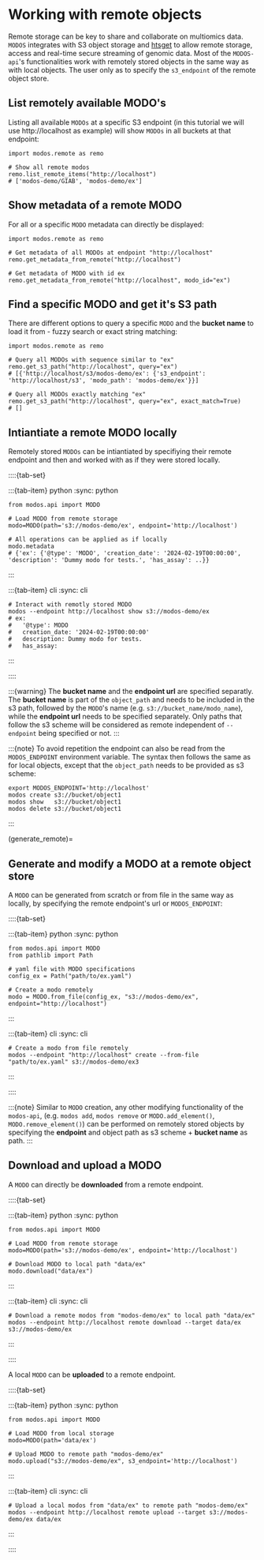 # Working with remote objects

Remote storage can be key to share and collaborate on multiomics data. `MODOS` integrates with S3 object storage and <a href="https://academic.oup.com/bioinformatics/article/35/1/119/5040320" target="_blank">htsget</a> to allow remote storage, access and real-time secure streaming of genomic data.
Most of the `MODOS-api`'s functionalities work with remotely stored objects in the same way as with local objects. The user only as to specify the `s3_endpoint` of the remote object store.

## List remotely available MODO's
Listing all available `MODOs` at a specific S3 endpoint (in this tutorial we will use http://localhost as example) will show `MODOs` in all buckets at that endpoint:


```{code-block} python
import modos.remote as remo

# Show all remote modos
remo.list_remote_items("http://localhost")
# ['modos-demo/GIAB', 'modos-demo/ex']
```

## Show metadata of a remote MODO
For all or a specific `MODO` metadata can directly be displayed:

```{code-block} python
import modos.remote as remo

# Get metadata of all MODOs at endpoint "http://localhost"
remo.get_metadata_from_remote("http://localhost")

# Get metadata of MODO with id ex
remo.get_metadata_from_remote("http://localhost", modo_id="ex")
```

## Find a specific MODO and get it's S3 path
There are different options to query a specific `MODO` and the __bucket name__ to load it from - fuzzy search or exact string matching:

```{code-block} python
import modos.remote as remo

# Query all MODOs with sequence similar to "ex"
remo.get_s3_path("http://localhost", query="ex")
# [{'http://localhost/s3/modos-demo/ex': {'s3_endpoint': 'http://localhost/s3', 'modo_path': 'modos-demo/ex'}}]

# Query all MODOs exactly matching "ex"
remo.get_s3_path("http://localhost", query="ex", exact_match=True)
# []
```

## Intiantiate a remote MODO locally

Remotely stored `MODOs` can be intiantiated by specifiying their remote endpoint and then and worked with as if they were stored locally.

::::{tab-set}

:::{tab-item} python
:sync: python
```{code-block} python
from modos.api import MODO

# Load MODO from remote storage
modo=MODO(path='s3://modos-demo/ex', endpoint='http://localhost')

# All operations can be applied as if locally
modo.metadata
# {'ex': {'@type': 'MODO', 'creation_date': '2024-02-19T00:00:00', 'description': 'Dummy modo for tests.', 'has_assay': ..}}
```
:::

:::{tab-item} cli
:sync: cli
```{code-block} console
# Interact with remotly stored MODO
modos --endpoint http://localhost show s3://modos-demo/ex
# ex:
#   '@type': MODO
#   creation_date: '2024-02-19T00:00:00'
#   description: Dummy modo for tests.
#   has_assay:
```
:::

::::

:::{warning}
The __bucket name__ and the __endpoint url__ are specified separatly. The __bucket name__ is part of the `object_path` and needs to be included in the s3 path, followed by the `MODO`'s name (e.g. `s3://bucket_name/modo_name`), while the __endpoint url__ needs to be specified separately. Only paths that follow the s3 scheme will be considered as remote independent of `--endpoint` being specified or not.
:::

:::{note}
To avoid repetition the endpoint can also be read from the `MODOS_ENDPOINT` environment variable. The syntax then follows the same as for local objects, except that the `object_path` needs to be provided as s3 scheme:

```{code-block} console
export MODOS_ENDPOINT='http://localhost'
modos create s3://bucket/object1
modos show   s3://bucket/object1
modos delete s3://bucket/object1
```
:::

(generate_remote)=
## Generate and modify a MODO at a remote object store

A `MODO` can be generated from scratch or from file in the same way as locally, by specifying the remote endpoint's url or `MODOS_ENDPOINT`:

::::{tab-set}

:::{tab-item} python
:sync: python
```{code-block} python
from modos.api import MODO
from pathlib import Path

# yaml file with MODO specifications
config_ex = Path("path/to/ex.yaml")

# Create a modo remotely
modo = MODO.from_file(config_ex, "s3://modos-demo/ex", endpoint="http://localhost")
```
:::

:::{tab-item} cli
:sync: cli
```{code-block} console
# Create a modo from file remotely
modos --endpoint "http://localhost" create --from-file "path/to/ex.yaml" s3://modos-demo/ex3
```
:::

::::

:::{note}
Similar to `MODO` creation, any other modifying functionality of the `modos-api`, (e.g.  `modos add`, `modos remove` or `MODO.add_element()`, `MODO.remove_element()`) can be performed on remotely stored objects by specifying the __endpoint__ and object path as s3 scheme + __bucket name__ as path.
:::

## Download and upload a MODO

A `MODO` can directly be __downloaded__ from a remote endpoint.

::::{tab-set}

:::{tab-item} python
:sync: python
```{code-block} python
from modos.api import MODO

# Load MODO from remote storage
modo=MODO(path='s3://modos-demo/ex', endpoint='http://localhost')

# Download MODO to local path "data/ex"
modo.download("data/ex")
```
:::

:::{tab-item} cli
:sync: cli
```{code-block} console
# Download a remote modos from "modos-demo/ex" to local path "data/ex"
modos --endpoint http://localhost remote download --target data/ex s3://modos-demo/ex
```
:::

::::

A local `MODO` can be __uploaded__ to a remote endpoint.

::::{tab-set}

:::{tab-item} python
:sync: python
```{code-block} python
from modos.api import MODO

# Load MODO from local storage
modo=MODO(path='data/ex')

# Upload MODO to remote path "modos-demo/ex"
modo.upload("s3://modos-demo/ex", s3_endpoint='http://localhost')
```
:::

:::{tab-item} cli
:sync: cli
```{code-block} console
# Upload a local modos from "data/ex" to remote path "modos-demo/ex"
modos --endpoint http://localhost remote upload --target s3://modos-demo/ex data/ex
```
:::

::::
